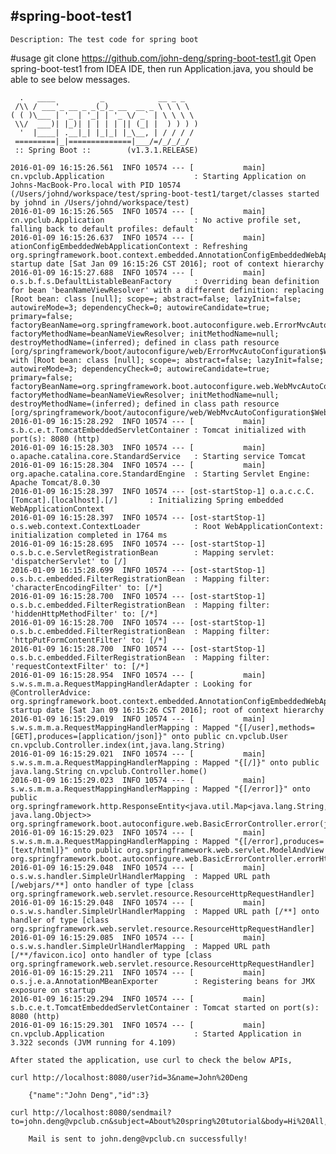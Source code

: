 #spring-boot-test1
------------------------------------------------------------------- 
	Description: The test code for spring boot
	

#usage
	git clone https://github.com/john-deng/spring-boot-test1.git
	Open spring-boot-test1 from IDEA IDE, then run Application.java, you should be able to see below messages.
        
      .   ____          _            __ _ _
     /\\ / ___'_ __ _ _(_)_ __  __ _ \ \ \ \
    ( ( )\___ | '_ | '_| | '_ \/ _` | \ \ \ \
     \\/  ___)| |_)| | | | | || (_| |  ) ) ) )
      '  |____| .__|_| |_|_| |_\__, | / / / /
     =========|_|==============|___/=/_/_/_/
     :: Spring Boot ::        (v1.3.1.RELEASE)
    
    2016-01-09 16:15:26.561  INFO 10574 --- [           main] cn.vpclub.Application                    : Starting Application on Johns-MacBook-Pro.local with PID 10574 (/Users/johnd/workspace/test/spring-boot-test1/target/classes started by johnd in /Users/johnd/workspace/test)
    2016-01-09 16:15:26.565  INFO 10574 --- [           main] cn.vpclub.Application                    : No active profile set, falling back to default profiles: default
    2016-01-09 16:15:26.637  INFO 10574 --- [           main] ationConfigEmbeddedWebApplicationContext : Refreshing org.springframework.boot.context.embedded.AnnotationConfigEmbeddedWebApplicationContext@7ba18f1b: startup date [Sat Jan 09 16:15:26 CST 2016]; root of context hierarchy
    2016-01-09 16:15:27.688  INFO 10574 --- [           main] o.s.b.f.s.DefaultListableBeanFactory     : Overriding bean definition for bean 'beanNameViewResolver' with a different definition: replacing [Root bean: class [null]; scope=; abstract=false; lazyInit=false; autowireMode=3; dependencyCheck=0; autowireCandidate=true; primary=false; factoryBeanName=org.springframework.boot.autoconfigure.web.ErrorMvcAutoConfiguration$WhitelabelErrorViewConfiguration; factoryMethodName=beanNameViewResolver; initMethodName=null; destroyMethodName=(inferred); defined in class path resource [org/springframework/boot/autoconfigure/web/ErrorMvcAutoConfiguration$WhitelabelErrorViewConfiguration.class]] with [Root bean: class [null]; scope=; abstract=false; lazyInit=false; autowireMode=3; dependencyCheck=0; autowireCandidate=true; primary=false; factoryBeanName=org.springframework.boot.autoconfigure.web.WebMvcAutoConfiguration$WebMvcAutoConfigurationAdapter; factoryMethodName=beanNameViewResolver; initMethodName=null; destroyMethodName=(inferred); defined in class path resource [org/springframework/boot/autoconfigure/web/WebMvcAutoConfiguration$WebMvcAutoConfigurationAdapter.class]]
    2016-01-09 16:15:28.292  INFO 10574 --- [           main] s.b.c.e.t.TomcatEmbeddedServletContainer : Tomcat initialized with port(s): 8080 (http)
    2016-01-09 16:15:28.303  INFO 10574 --- [           main] o.apache.catalina.core.StandardService   : Starting service Tomcat
    2016-01-09 16:15:28.304  INFO 10574 --- [           main] org.apache.catalina.core.StandardEngine  : Starting Servlet Engine: Apache Tomcat/8.0.30
    2016-01-09 16:15:28.397  INFO 10574 --- [ost-startStop-1] o.a.c.c.C.[Tomcat].[localhost].[/]       : Initializing Spring embedded WebApplicationContext
    2016-01-09 16:15:28.397  INFO 10574 --- [ost-startStop-1] o.s.web.context.ContextLoader            : Root WebApplicationContext: initialization completed in 1764 ms
    2016-01-09 16:15:28.695  INFO 10574 --- [ost-startStop-1] o.s.b.c.e.ServletRegistrationBean        : Mapping servlet: 'dispatcherServlet' to [/]
    2016-01-09 16:15:28.699  INFO 10574 --- [ost-startStop-1] o.s.b.c.embedded.FilterRegistrationBean  : Mapping filter: 'characterEncodingFilter' to: [/*]
    2016-01-09 16:15:28.700  INFO 10574 --- [ost-startStop-1] o.s.b.c.embedded.FilterRegistrationBean  : Mapping filter: 'hiddenHttpMethodFilter' to: [/*]
    2016-01-09 16:15:28.700  INFO 10574 --- [ost-startStop-1] o.s.b.c.embedded.FilterRegistrationBean  : Mapping filter: 'httpPutFormContentFilter' to: [/*]
    2016-01-09 16:15:28.700  INFO 10574 --- [ost-startStop-1] o.s.b.c.embedded.FilterRegistrationBean  : Mapping filter: 'requestContextFilter' to: [/*]
    2016-01-09 16:15:28.954  INFO 10574 --- [           main] s.w.s.m.m.a.RequestMappingHandlerAdapter : Looking for @ControllerAdvice: org.springframework.boot.context.embedded.AnnotationConfigEmbeddedWebApplicationContext@7ba18f1b: startup date [Sat Jan 09 16:15:26 CST 2016]; root of context hierarchy
    2016-01-09 16:15:29.019  INFO 10574 --- [           main] s.w.s.m.m.a.RequestMappingHandlerMapping : Mapped "{[/user],methods=[GET],produces=[application/json]}" onto public cn.vpclub.User cn.vpclub.Controller.index(int,java.lang.String)
    2016-01-09 16:15:29.021  INFO 10574 --- [           main] s.w.s.m.m.a.RequestMappingHandlerMapping : Mapped "{[/]}" onto public java.lang.String cn.vpclub.Controller.home()
    2016-01-09 16:15:29.023  INFO 10574 --- [           main] s.w.s.m.m.a.RequestMappingHandlerMapping : Mapped "{[/error]}" onto public org.springframework.http.ResponseEntity<java.util.Map<java.lang.String, java.lang.Object>> org.springframework.boot.autoconfigure.web.BasicErrorController.error(javax.servlet.http.HttpServletRequest)
    2016-01-09 16:15:29.023  INFO 10574 --- [           main] s.w.s.m.m.a.RequestMappingHandlerMapping : Mapped "{[/error],produces=[text/html]}" onto public org.springframework.web.servlet.ModelAndView org.springframework.boot.autoconfigure.web.BasicErrorController.errorHtml(javax.servlet.http.HttpServletRequest,javax.servlet.http.HttpServletResponse)
    2016-01-09 16:15:29.048  INFO 10574 --- [           main] o.s.w.s.handler.SimpleUrlHandlerMapping  : Mapped URL path [/webjars/**] onto handler of type [class org.springframework.web.servlet.resource.ResourceHttpRequestHandler]
    2016-01-09 16:15:29.048  INFO 10574 --- [           main] o.s.w.s.handler.SimpleUrlHandlerMapping  : Mapped URL path [/**] onto handler of type [class org.springframework.web.servlet.resource.ResourceHttpRequestHandler]
    2016-01-09 16:15:29.085  INFO 10574 --- [           main] o.s.w.s.handler.SimpleUrlHandlerMapping  : Mapped URL path [/**/favicon.ico] onto handler of type [class org.springframework.web.servlet.resource.ResourceHttpRequestHandler]
    2016-01-09 16:15:29.211  INFO 10574 --- [           main] o.s.j.e.a.AnnotationMBeanExporter        : Registering beans for JMX exposure on startup
    2016-01-09 16:15:29.294  INFO 10574 --- [           main] s.b.c.e.t.TomcatEmbeddedServletContainer : Tomcat started on port(s): 8080 (http)
    2016-01-09 16:15:29.301  INFO 10574 --- [           main] cn.vpclub.Application                    : Started Application in 3.322 seconds (JVM running for 4.109)
    
    After stated the application, use curl to check the below APIs,
    
    curl http://localhost:8080/user?id=3&name=John%20Deng
    
        {"name":"John Deng","id":3}
    
    curl http://localhost:8080/sendmail?to=john.deng@vpclub.cn&subject=About%20spring%20tutorial&body=Hi%20All,%20let%27s%20have%20a%20training
    
        Mail is sent to john.deng@vpclub.cn successfully!

